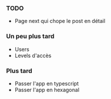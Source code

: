 ### TODO

- Page next qui chope le post en détail

### Un peu plus tard

- Users
- Levels d'accès

### Plus tard

- Passer l'app en typescript
- Passer l'app en hexagonal
